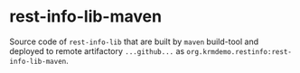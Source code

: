 # rest-info-lib-maven
Source code of `rest-info-lib` that are built by `maven` build-tool
and deployed to remote artifactory `...github...` as `org.krmdemo.restinfo:rest-info-lib-maven`. 

